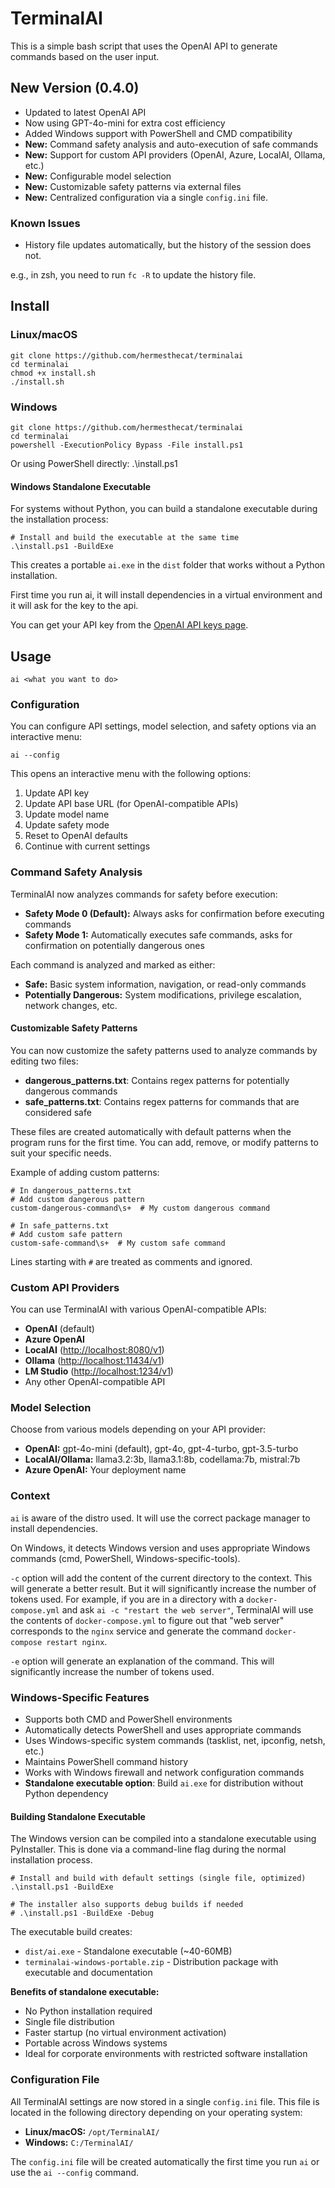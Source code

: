 # TerminalAI

This is a simple bash script that uses the OpenAI API to generate commands based on the user input.

## New Version (0.4.0)

- Updated to latest OpenAI API
- Now using GPT-4o-mini for extra cost efficiency
- Added Windows support with PowerShell and CMD compatibility
- **New:** Command safety analysis and auto-execution of safe commands
- **New:** Support for custom API providers (OpenAI, Azure, LocalAI, Ollama, etc.)
- **New:** Configurable model selection
- **New:** Customizable safety patterns via external files
- **New:** Centralized configuration via a single `config.ini` file.

### Known Issues

- History file updates automatically, but the history of the session does not.

e.g., in zsh, you need to run `fc -R` to update the history file.

## Install

### Linux/macOS

    git clone https://github.com/hermesthecat/terminalai
    cd terminalai
    chmod +x install.sh
    ./install.sh

### Windows

    git clone https://github.com/hermesthecat/terminalai
    cd terminalai
    powershell -ExecutionPolicy Bypass -File install.ps1

Or using PowerShell directly:
    .\install.ps1

#### Windows Standalone Executable

For systems without Python, you can build a standalone executable during the installation process:

    # Install and build the executable at the same time
    .\install.ps1 -BuildExe

This creates a portable `ai.exe` in the `dist` folder that works without a Python installation.

First time you run ai, it will install dependencies in a virtual environment and it will ask for the key to the api.

You can get your API key from the [OpenAI API keys page](https://platform.openai.com/api-keys).

## Usage

`ai <what you want to do>`

### Configuration

You can configure API settings, model selection, and safety options via an interactive menu:

    ai --config

This opens an interactive menu with the following options:

1. Update API key
2. Update API base URL (for OpenAI-compatible APIs)
3. Update model name
4. Update safety mode
5. Reset to OpenAI defaults
6. Continue with current settings

### Command Safety Analysis

TerminalAI now analyzes commands for safety before execution:

- **Safety Mode 0 (Default):** Always asks for confirmation before executing commands
- **Safety Mode 1:** Automatically executes safe commands, asks for confirmation on potentially dangerous ones

Each command is analyzed and marked as either:

- **Safe:** Basic system information, navigation, or read-only commands
- **Potentially Dangerous:** System modifications, privilege escalation, network changes, etc.

#### Customizable Safety Patterns

You can now customize the safety patterns used to analyze commands by editing two files:

- **dangerous_patterns.txt**: Contains regex patterns for potentially dangerous commands
- **safe_patterns.txt**: Contains regex patterns for commands that are considered safe

These files are created automatically with default patterns when the program runs for the first time. You can add, remove, or modify patterns to suit your specific needs.

Example of adding custom patterns:

    # In dangerous_patterns.txt
    # Add custom dangerous pattern
    custom-dangerous-command\s+  # My custom dangerous command

    # In safe_patterns.txt
    # Add custom safe pattern
    custom-safe-command\s+  # My custom safe command

Lines starting with `#` are treated as comments and ignored.

### Custom API Providers

You can use TerminalAI with various OpenAI-compatible APIs:

- **OpenAI** (default)
- **Azure OpenAI**
- **LocalAI** (<http://localhost:8080/v1>)
- **Ollama** (<http://localhost:11434/v1>)
- **LM Studio** (<http://localhost:1234/v1>)
- Any other OpenAI-compatible API

### Model Selection

Choose from various models depending on your API provider:

- **OpenAI:** gpt-4o-mini (default), gpt-4o, gpt-4-turbo, gpt-3.5-turbo
- **LocalAI/Ollama:** llama3.2:3b, llama3.1:8b, codellama:7b, mistral:7b
- **Azure OpenAI:** Your deployment name

### Context

`ai` is aware of the distro used. It will use the correct package manager to install dependencies.

On Windows, it detects Windows version and uses appropriate Windows commands (cmd, PowerShell, Windows-specific-tools).

`-c` option will add the content of the current directory to the context. This will generate a better result. But it will significantly increase the number of tokens used. For example, if you are in a directory with a `docker-compose.yml` and ask `ai -c "restart the web server"`, TerminalAI will use the contents of `docker-compose.yml` to figure out that "web server" corresponds to the `nginx` service and generate the command `docker-compose restart nginx`.

`-e` option will generate an explanation of the command. This will significantly increase the number of tokens used.

### Windows-Specific Features

- Supports both CMD and PowerShell environments
- Automatically detects PowerShell and uses appropriate commands
- Uses Windows-specific system commands (tasklist, net, ipconfig, netsh, etc.)
- Maintains PowerShell command history
- Works with Windows firewall and network configuration commands
- **Standalone executable option**: Build `ai.exe` for distribution without Python dependency

#### Building Standalone Executable

The Windows version can be compiled into a standalone executable using PyInstaller. This is done via a command-line flag during the normal installation process.

    # Install and build with default settings (single file, optimized)
    .\install.ps1 -BuildExe

    # The installer also supports debug builds if needed
    # .\install.ps1 -BuildExe -Debug

The executable build creates:

- `dist/ai.exe` - Standalone executable (~40-60MB)
- `terminalai-windows-portable.zip` - Distribution package with executable and documentation

**Benefits of standalone executable:**

- No Python installation required
- Single file distribution
- Faster startup (no virtual environment activation)
- Portable across Windows systems
- Ideal for corporate environments with restricted software installation

### Configuration File

All TerminalAI settings are now stored in a single `config.ini` file. This file is located in the following directory depending on your operating system:

- **Linux/macOS:** `/opt/TerminalAI/`
- **Windows:** `C:/TerminalAI/`

The `config.ini` file will be created automatically the first time you run `ai` or use the `ai --config` command.
